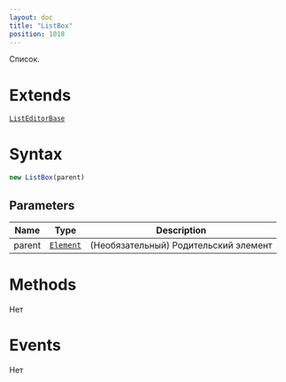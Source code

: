 ```yaml
---
layout: doc
title: "ListBox"
position: 1018
---
```


Список.

# Extends

[`ListEditorBase`](../ListEditorBase/)

# Syntax

```js
new ListBox(parent)
```

## Parameters

|Name|Type|Description|
|----|----|-----------|
|parent|[`Element`](../../Core/Elements/Element)| (Необязательный) Родительский элемент|

# Methods

Нет

# Events

Нет